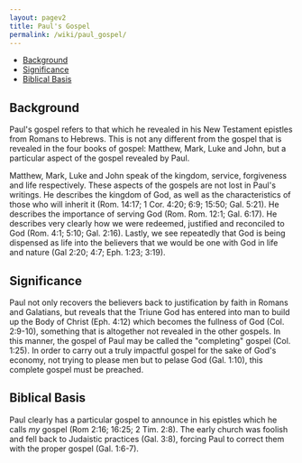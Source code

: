```yaml
---
layout: pagev2
title: Paul's Gospel
permalink: /wiki/paul_gospel/
---
```

- [Background](#background)
- [Significance](#significance)
- [Biblical Basis](#biblical-basis)

## Background

Paul's gospel refers to that which he revealed in his New Testament epistles from Romans to Hebrews. This is not any different from the gospel that is revealed in the four books of gospel: Matthew, Mark, Luke and John, but a particular aspect of the gospel revealed by Paul.

Matthew, Mark, Luke and John speak of the kingdom, service, forgiveness and life respectively. These aspects of the gospels are not lost in Paul's writings. He describes the kingdom of God, as well as the characteristics of those who will inherit it (Rom. 14:17; 1 Cor. 4:20; 6:9; 15:50; Gal. 5:21). He describes the importance of serving God (Rom. Rom. 12:1; Gal. 6:17). He describes very clearly how we were redeemed, justified and reconciled to God (Rom. 4:1; 5:10; Gal. 2:16). Lastly, we see repeatedly that God is being dispensed as life into the believers that we would be one with God in life and nature (Gal 2:20; 4:7; Eph. 1:23; 3:19). 

## Significance

Paul not only recovers the believers back to justification by faith in Romans and Galatians, but reveals that the Triune God has entered into man to build up the Body of Christ (Eph. 4:12) which becomes the fullness of God (Col. 2:9-10), something that is altogether not revealed in the other gospels. In this manner, the gospel of Paul may be called the "completing" gospel (Col. 1:25). In order to carry out a truly impactful gospel for the sake of God's economy, not trying to please men but to pelase God (Gal. 1:10), this complete gospel must be preached.

## Biblical Basis

Paul clearly has a particular gospel to announce in his epistles which he calls *my* gospel (Rom 2:16; 16:25; 2 Tim. 2:8). The early church was foolish and fell back to Judaistic practices (Gal. 3:8), forcing Paul to correct them with the proper gospel (Gal. 1:6-7). 
